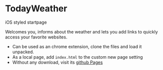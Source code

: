 
# TodayWeather
iOS styled startpage

Welcomes you, informs about the weather and lets you add links to quickly access your favorite websites.

- Can be used as an chrome extension, clone the files and load it unpacked.
- As a local page, add `index.html` to the custom new page setting
- Without any download, visit its [github Pages](https://victorazevedo-me.github.io/TodayWeather/)
